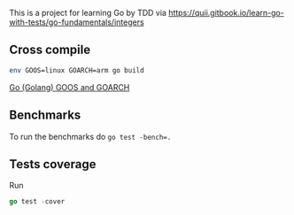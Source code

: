 This is a project for learning Go by TDD via https://quii.gitbook.io/learn-go-with-tests/go-fundamentals/integers

## Cross compile

```bash
env GOOS=linux GOARCH=arm go build
```
[Go (Golang) GOOS and GOARCH](https://gist.github.com/asukakenji/f15ba7e588ac42795f421b48b8aede63)


## Benchmarks

To run the benchmarks do `go test -bench=.`

## Tests coverage

Run
```go
go test -cover
```